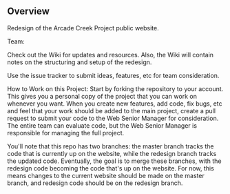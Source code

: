 
## Overview

Redesign of the Arcade Creek Project public website.

Team: 

Check out the Wiki for updates and resources. Also, the Wiki will contain notes on the structuring and setup of the redesign.

Use the issue tracker to submit ideas, features, etc for team consideration.

How to Work on this Project: 
Start by forking the repository to your account. This gives you a personal copy of the project that you can work on whenever you want. When you create new features, add code, fix bugs, etc and feel that your work should be added to the main project, create a pull request to submit your code to the Web Senior Manager for consideration. The entire team can evaluate code, but the Web Senior Manager is responsible for managing the full project.

You'll note that this repo has two branches: the master branch tracks the code that is currently up on the website, while the redesign branch tracks the updated code. Eventually, the goal is to merge these branches, with the redesign code becoming the code that's up on the website. For now, this means changes to the current website should be made on the master branch, and redesign code should be on the redesign branch. 


